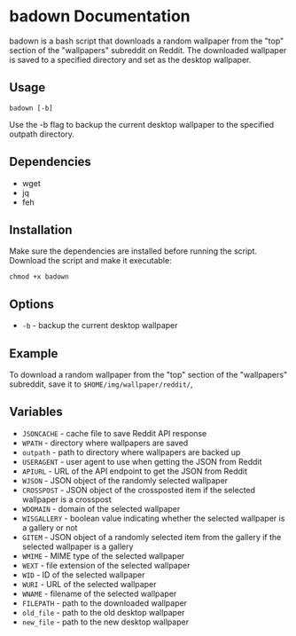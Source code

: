 <!DOCTYPE html>
<html>
<head>
  <meta charset="UTF-8">
</head>
<body>
  <h1>badown Documentation</h1>
  <p>badown is a bash script that downloads a random wallpaper from the "top" section of the "wallpapers" subreddit on Reddit. The downloaded wallpaper is saved to a specified directory and set as the desktop wallpaper.</p>

  <h2>Usage</h2>
  <pre><code>badown [-b]</code></pre>
  <p>Use the -b flag to backup the current desktop wallpaper to the specified outpath directory.</p>

  <h2>Dependencies</h2>
  <ul>
    <li>wget</li>
    <li>jq</li>
    <li>feh</li>
  </ul>

  <h2>Installation</h2>
  <p>Make sure the dependencies are installed before running the script. Download the script and make it executable:</p>
  <pre><code>chmod +x badown</code></pre>

  <h2>Options</h2>
  <ul>
    <li><code>-b</code> - backup the current desktop wallpaper</li>
  </ul>

  <h2>Example</h2>
  <p>To download a random wallpaper from the "top" section of the "wallpapers" subreddit, save it to <code>$HOME/img/wallpaper/reddit/</code>,

  <h2>Variables</h2>
  <ul>
    <li><code>JSONCACHE</code> - cache file to save Reddit API response</li>
    <li><code>WPATH</code> - directory where wallpapers are saved</li>
    <li><code>outpath</code> - path to directory where wallpapers are backed up</li>
    <li><code>USERAGENT</code> - user agent to use when getting the JSON from Reddit</li>
    <li><code>APIURL</code> - URL of the API endpoint to get the JSON from Reddit</li>
    <li><code>WJSON</code> - JSON object of the randomly selected wallpaper</li>
    <li><code>CROSSPOST</code> - JSON object of the crossposted item if the selected wallpaper is a crosspost</li>
    <li><code>WDOMAIN</code> - domain of the selected wallpaper</li>
    <li><code>WISGALLERY</code> - boolean value indicating whether the selected wallpaper is a gallery or not</li>
    <li><code>GITEM</code> - JSON object of a randomly selected item from the gallery if the selected wallpaper is a gallery</li>
    <li><code>WMIME</code> - MIME type of the selected wallpaper</li>
    <li><code>WEXT</code> - file extension of the selected wallpaper</li>
    <li><code>WID</code> - ID of the selected wallpaper</li>
    <li><code>WURI</code> - URL of the selected wallpaper</li>
    <li><code>WNAME</code> - filename of the selected wallpaper</li>
    <li><code>FILEPATH</code> - path to the downloaded wallpaper</li>
    <li><code>old_file</code> - path to the old desktop wallpaper</li>
    <li><code>new_file</code> - path to the new desktop wallpaper</li>
  </ul>
